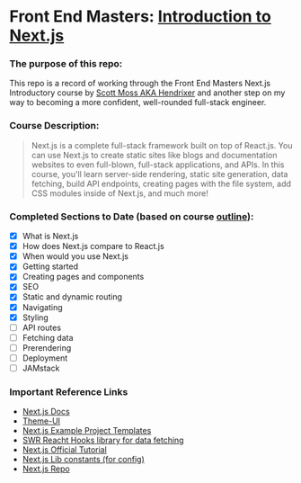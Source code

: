 # Front End Masters: [Introduction to Next.js](https://frontendmasters.com/courses/next-js/)

### The purpose of this repo:
This repo is a record of working through the Front End Masters Next.js Introductory course by [Scott Moss AKA Hendrixer](https://github.com/Hendrixer) and another step on my way to becoming a more confident, well-rounded full-stack engineer.

### Course Description:
> Next.js is a complete full-stack framework built on top of React.js. You can use Next.js to create static sites like blogs and documentation websites to even full-blown, full-stack applications, and APIs. In this course, you'll learn server-side rendering, static site generation, data fetching, build API endpoints, creating pages with the file system, add CSS modules inside of Next.js, and much more!



### Completed Sections to Date (based on course [outline](https://hendrixer.github.io/nextjs-course/)):
- [x] What is Next.js
- [x] How does Next.js compare to React.js
- [x] When would you use Next.js
- [x] Getting started
- [x] Creating pages and components
- [x] SEO
- [x] Static and dynamic routing
- [x] Navigating
- [x] Styling
- [ ] API routes
- [ ] Fetching data
- [ ] Prerendering
- [ ] Deployment
- [ ] JAMstack

### Important Reference Links
 - [Next.js Docs](https://nextjs.org/docs)
 - [Theme-UI](https://theme-ui.com/)
 - [Next.js Example Project Templates](https://github.com/vercel/next.js/tree/canary/examples)
 - [SWR Reacht Hooks library for data fetching](https://swr.vercel.app/)
 - [Next.js Official Tutorial](https://nextjs.org/learn/basics/create-nextjs-app?utm_source=next-site&utm_medium=homepage-cta&utm_campaign=next-website)
 - [Next.js Lib constants (for config)](https://github.com/vercel/next.js/blob/canary/packages/next/next-server/lib/constants.ts#L1-L4)
 - [Next.js Repo](https://github.com/vercel/next.js)